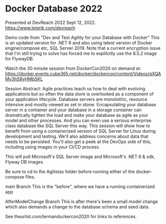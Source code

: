 # Docker Database 2022

Presented at DevReach 2022 Sept 12, 2022. 
https://www.telerik.com/devreach

Demo code from "Dev and Test Agility for your Database with Docker"
This is an updated version for .NET 6 and also using latest version of Docker engine/compose etc, SQL Server 2019.
Note that a current encryption issue that I'm still trying to solve has forced me to explilcitly use the 8.5.2 image for FlywayDB.

Watch the 30 minute session from DockerCon2020 on demand at: 
https://docker.events.cube365.net/docker/dockercon/content/Videos/gXQAMy3hS8yHMbSKL

Session Abstract:
Agile practices teach us how to deal with evolving applications but so often the data store is overlooked as a component of your application lifecycle. Database servers are monolothic, resource intensive and mostly viewed as set in stone. Encapsulating your database server in a container and your database in a storage container can dramatically lighten the load and make your database as agile as your model and other processes. And you can even use a serious enterprise class database like SQL Server this way. This session will show how to benefit from using a containerized version of SQL Server for Linux during development and testing. We'll also address concerns about data that needs to be persisted. You'll also get a peek at the DevOps side of this, including using images in your CI/CD process.

This will pull Microsoft's SQL Server image and Microsoft's .NET 6 & sdk, Flyway DB images

Be sure to cd to the Agilistas folder before running either of the docker-compose files.

main Branch
This is the "before", where we have a running containerized app

AfterModelChange Branch
This is after there's been a small model change which also demands a change to the database schema and seed data. 

See theurlist.com/lermandockercon2020  for links to references.
